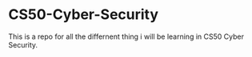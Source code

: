 # CS50-Cyber-Security
This is a repo for all the differnent thing i will be learning in CS50 Cyber Security.

